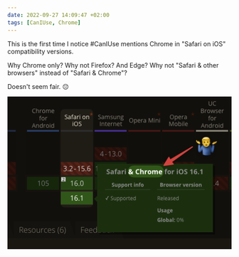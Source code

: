 ```yaml
---
date: 2022-09-27 14:09:47 +02:00
tags: [CanIUse, Chrome]
---
```


This is the first time I notice #CanIUse mentions Chrome in "Safari on iOS" compatibility versions.

Why Chrome only? Why not Firefox? And Edge? Why not "Safari & other browsers" instead of "Safari & Chrome"?

Doesn't seem fair. 😔

![CanIUse says "Safari & Chrome" for compatibility on iOS](can-i-really-use-only-chrome-on-ios.png)
